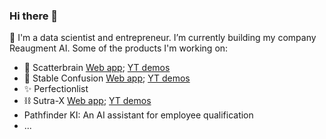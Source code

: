 ### Hi there 👋

🚙 I'm a data scientist and entrepreneur. I’m currently building my company Reaugment AI. Some of the products I'm working on:
- 🤯 Scatterbrain [Web app](https://scatterbrain.reaugment.ai/); [YT demos](https://www.youtube.com/playlist?list=PLNF74JxX_bEH6ciEqG7pxSz_Hvw-KsJ-S)
- 🏇 Stable Confusion [Web app](https://stable-confusion.reaugment.ai/); [YT demos](https://www.youtube.com/playlist?list=PLNF74JxX_bEH51P7bEF2k0mywrUCfYjYV)
- ✨ Perfectionlist
- ⛓️ Sutra-X [Web app](https://sutra-x.reaugment.ai/); [YT demos](https://youtube.com/playlist?list=PLNF74JxX_bEHJeoD_-zYiip2RBg710kfR&si=m532z0Wjb_PWVZPC)
- Pathfinder KI: An AI assistant for employee qualification
- ...
<!--
**gautam-e/gautam-e** is a ✨ _special_ ✨ repository because its `README.md` (this file) appears on your GitHub profile.

Here are some ideas to get you started:

- 🔭 I’m currently working on ...
- 🌱 I’m currently learning ...
- 👯 I’m looking to collaborate on ...
- 🤔 I’m looking for help with ...
- 💬 Ask me about ...
- 📫 How to reach me: ...
- 😄 Pronouns: ...
- ⚡ Fun fact: ...
-->
